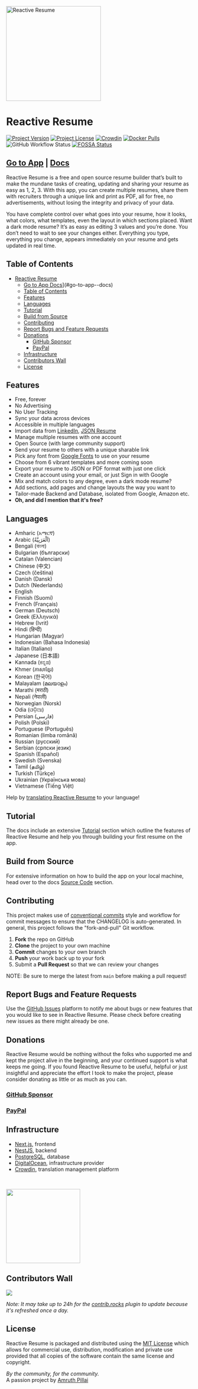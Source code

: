 <img src="https://rxresu.me/images/logos/logo.png" alt="Reactive Resume" width="256px" height="256px" />

# Reactive Resume

[![Project Version](https://img.shields.io/github/package-json/v/AmruthPillai/Reactive-Resume?style=flat-square)](https://github.com/AmruthPillai/Reactive-Resume/releases)
[![Project License](https://img.shields.io/github/license/AmruthPillai/Reactive-Resume?style=flat-square)](https://github.com/AmruthPillai/Reactive-Resume/blob/main/LICENSE)
[![Crowdin](https://badges.crowdin.net/reactive-resume/localized.svg)](https://translate.rxresu.me)
[![Docker Pulls](https://img.shields.io/docker/pulls/amruthpillai/reactive-resume?style=flat-square)](https://hub.docker.com/r/amruthpillai/reactive-resume)
![GitHub Workflow Status](https://img.shields.io/github/workflow/status/AmruthPillai/Reactive-Resume/Build%20and%20Push%20Docker%20Image?label=docker%20build&style=flat-square)
[![FOSSA Status](https://app.fossa.com/api/projects/git%2Bgithub.com%2FAmruthPillai%2FReactive-Resume.svg?type=shield)](https://app.fossa.com/projects/git%2Bgithub.com%2FAmruthPillai%2FReactive-Resume?ref=badge_shield)

## [Go to App](https://rxresu.me) | [Docs](https://docs.rxresu.me)

Reactive Resume is a free and open source resume builder that’s built to make the mundane tasks of creating, updating and sharing your resume as easy as 1, 2, 3. With this app, you can create multiple resumes, share them with recruiters through a unique link and print as PDF, all for free, no advertisements, without losing the integrity and privacy of your data.

You have complete control over what goes into your resume, how it looks, what colors, what templates, even the layout in which sections placed. Want a dark mode resume? It’s as easy as editing 3 values and you’re done. You don’t need to wait to see your changes either. Everything you type, everything you change, appears immediately on your resume and gets updated in real time.

## Table of Contents

- [Reactive Resume](#reactive-resume)
  - [Go to App Docs](https://docs.rxresu.me)](#go-to-app--docs)
  - [Table of Contents](#table-of-contents)
  - [Features](#features)
  - [Languages](#languages)
  - [Tutorial](#tutorial)
  - [Build from Source](#build-from-source)
  - [Contributing](#contributing)
  - [Report Bugs and Feature Requests](#report-bugs-and-feature-requests)
  - [Donations](#donations)
    - [GitHub Sponsor](#github-sponsor)
    - [PayPal](#paypal)
  - [Infrastructure](#infrastructure)
  - [Contributors Wall](#contributors-wall)
  - [License](#license)

## Features

- Free, forever
- No Advertising
- No User Tracking
- Sync your data across devices
- Accessible in multiple languages
- Import data from [LinkedIn](https://www.linkedin.com/), [JSON Resume](https://jsonresume.org/)
- Manage multiple resumes with one account
- Open Source (with large community support)
- Send your resume to others with a unique sharable link
- Pick any font from [Google Fonts](https://fonts.google.com/) to use on your resume
- Choose from 6 vibrant templates and more coming soon
- Export your resume to JSON or PDF format with just one click
- Create an account using your email, or just Sign in with Google
- Mix and match colors to any degree, even a dark mode resume?
- Add sections, add pages and change layouts the way you want to
- Tailor-made Backend and Database, isolated from Google, Amazon etc.
- **Oh, and did I mention that it's free?**

## Languages

- Amharic (አማርኛ)
- Arabic (اَلْعَرَبِيَّةُ)
- Bengali (বাংলা)
- Bulgarian (български)
- Catalan (Valencian)
- Chinese (中文)
- Czech (čeština)
- Danish (Dansk)
- Dutch (Nederlands)
- English
- Finnish (Suomi)
- French (Français)
- German (Deutsch)
- Greek (Ελληνικά)
- Hebrew (Ivrit)
- Hindi (हिन्दी)
- Hungarian (Magyar)
- Indonesian (Bahasa Indonesia)
- Italian (Italiano)
- Japanese (日本語)
- Kannada (ಕನ್ನಡ)
- Khmer (ភាសាខ្មែរ)
- Korean (한국어)
- Malayalam (മലയാളം)
- Marathi (मराठी)
- Nepali (नेपाली)
- Norwegian (Norsk)
- Odia (ଓଡ଼ିଆ)
- Persian (فارسی)
- Polish (Polski)
- Portuguese (Português)
- Romanian (limba română)
- Russian (русский)
- Serbian (српски језик)
- Spanish (Español)
- Swedish (Svenska)
- Tamil (தமிழ்)
- Turkish (Türkçe)
- Ukrainian (Українська мова)
- Vietnamese (Tiếng Việt)

Help by [translating Reactive Resume](https://translate.rxresu.me) to your language!

## Tutorial

The docs include an extensive [Tutorial](https://docs.rxresu.me/tutorial) section which outline the features of Reactive Resume and help you through building your first resume on the app.

## Build from Source

For extensive information on how to build the app on your local machine, head over to the docs [Source Code](https://docs.rxresu.me/source-code) section.

## Contributing

This project makes use of [conventional commits](https://www.conventionalcommits.org/en/v1.0.0/) style and workflow for commit messages to ensure that the CHANGELOG is auto-generated. In general, this project follows the "fork-and-pull" Git workflow.

1. **Fork** the repo on GitHub
2. **Clone** the project to your own machine
3. **Commit** changes to your own branch
4. **Push** your work back up to your fork
5. Submit a **Pull Request** so that we can review your changes

NOTE: Be sure to merge the latest from `main` before making a pull request!

## Report Bugs and Feature Requests

Use the [GitHub Issues](https://github.com/AmruthPillai/Reactive-Resume/issues/new/choose) platform to notify me about bugs or new features that you would like to see in Reactive Resume. Please check before creating new issues as there might already be one.

## Donations

Reactive Resume would be nothing without the folks who supported me and kept the project alive in the beginning, and your continued support is what keeps me going. If you found Reactive Resume to be useful, helpful or just insightful and appreciate the effort I took to make the project, please consider donating as little or as much as you can.

### [GitHub Sponsor](https://github.com/sponsors/AmruthPillai)
### [PayPal](https://paypal.me/RajaRajanA)

## Infrastructure

- [Next.js](https://nextjs.org/), frontend
- [NestJS](https://nestjs.com/), backend
- [PostgreSQL](https://www.postgresql.org/), database
- [DigitalOcean](https://www.digitalocean.com/), infrastructure provider
- [Crowdin](https://translate.rxresu.me/), translation management platform

&nbsp;

<a href="https://pillai.xyz/digitalocean">
  <img src="https://opensource.nyc3.cdn.digitaloceanspaces.com/attribution/assets/PoweredByDO/DO_Powered_by_Badge_blue.svg" width="200px" />
</a>

## Contributors Wall
<a href="https://github.com/AmruthPillai/Reactive-Resume/graphs/contributors">
  <img src="https://contrib.rocks/image?repo=AmruthPillai/Reactive-Resume" />
</a>


_Note: It may take up to 24h for the [contrib.rocks](https://contrib.rocks/image?repo=AmruthPillai/Reactive-Resume) plugin to update because it's refreshed once a day._

## License

Reactive Resume is packaged and distributed using the [MIT License](https://choosealicense.com/licenses/mit/) which allows for commercial use, distribution, modification and private use provided that all copies of the software contain the same license and copyright.

_By the community, for the community._  
A passion project by [Amruth Pillai](https://amruthpillai.com/)
